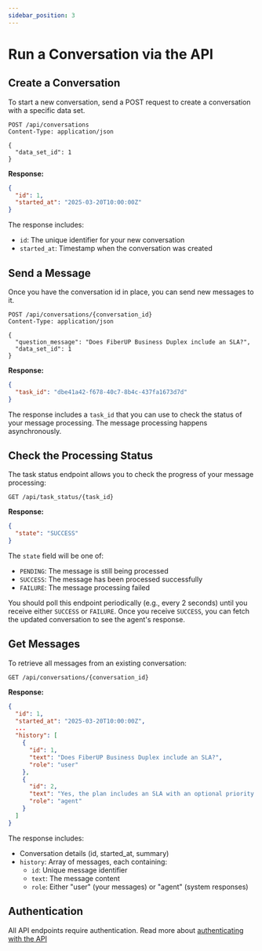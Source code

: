 ```yaml
---
sidebar_position: 3
---
```


# Run a Conversation via the API

## Create a Conversation

To start a new conversation, send a POST request to create a conversation with a specific data set.

```http
POST /api/conversations
Content-Type: application/json

{
  "data_set_id": 1
}
```

**Response:**
```json
{
  "id": 1,
  "started_at": "2025-03-20T10:00:00Z"
}
```

The response includes:
- `id`: The unique identifier for your new conversation
- `started_at`: Timestamp when the conversation was created

## Send a Message

Once you have the conversation id in place, you can send new messages to it.

```http
POST /api/conversations/{conversation_id}
Content-Type: application/json

{
  "question_message": "Does FiberUP Business Duplex include an SLA?",
  "data_set_id": 1
}
```

**Response:**
```json
{
  "task_id": "dbe41a42-f678-40c7-8b4c-437fa1673d7d"
}
```

The response includes a `task_id` that you can use to check the status of your message processing. The message processing happens asynchronously.

## Check the Processing Status

The task status endpoint allows you to check the progress of your message processing:

```http
GET /api/task_status/{task_id}
```

**Response:**
```json
{
  "state": "SUCCESS"
}
```

The `state` field will be one of:
- `PENDING`: The message is still being processed
- `SUCCESS`: The message has been processed successfully
- `FAILURE`: The message processing failed

You should poll this endpoint periodically (e.g., every 2 seconds) until you receive either `SUCCESS` or `FAILURE`. Once you receive `SUCCESS`, you can fetch the updated conversation to see the agent's response.

## Get Messages

To retrieve all messages from an existing conversation:

```http
GET /api/conversations/{conversation_id}
```

**Response:**
```json
{
  "id": 1,
  "started_at": "2025-03-20T10:00:00Z",
  ...
  "history": [
    {
      "id": 1,
      "text": "Does FiberUP Business Duplex include an SLA?",
      "role": "user"
    },
    {
      "id": 2,
      "text": "Yes, the plan includes an SLA with an optional priority support package ....",
      "role": "agent"
    }
  ]
}
```

The response includes:
- Conversation details (id, started_at, summary)
- `history`: Array of messages, each containing:
  - `id`: Unique message identifier
  - `text`: The message content
  - `role`: Either "user" (your messages) or "agent" (system responses)

## Authentication

All API endpoints require authentication. Read more about [authenticating with the API](/docs/integrate/connect-to-api)
